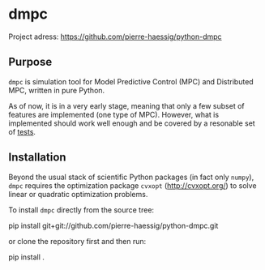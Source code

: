 # dmpc

Project adress: https://github.com/pierre-haessig/python-dmpc

## Purpose

`dmpc` is simulation tool for Model Predictive Control (MPC) and Distributed MPC,
written in pure Python.

As of now, it is in a very early stage, meaning that only a few subset of features
are implemented (one type of MPC). However, what is implemented should work well enough
and be covered by a resonable set of [tests](./dmpc/tests).

## Installation

Beyond the usual stack of scientific Python packages (in fact only `numpy`),
`dmpc` requires the optimization package `cvxopt` (http://cvxopt.org/)
to solve linear or quadratic optimization problems.

To install `dmpc` directly from the source tree:

  pip install git+git://github.com/pierre-haessig/python-dmpc.git

or clone the repository first and then run:

  pip install .
